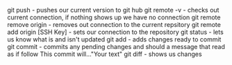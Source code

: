 git push - pushes our current version to git hub
git remote -v - checks out current connection, if nothing shows up we have no connection
git remote remove origin - removes out connection to the current repsitory
git remote add origin [SSH Key] -  sets our connection to the repository
git status - lets us know what is and isn't updated
git add - adds changes ready to commit
git commit - commits any pending changes and should a message that read as if follow This commit will..."Your text"
git diff - shows us changes